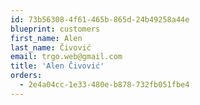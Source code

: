 ```yaml
---
id: 73b56308-4f61-465b-865d-24b49258a44e
blueprint: customers
first_name: Alen
last_name: Čivović
email: trgo.web@gmail.com
title: 'Alen Čivović'
orders:
  - 2e4a04cc-1e33-480e-b878-732fb051fbe4
---
```


